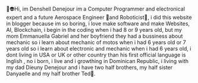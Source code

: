 👾👽Hi, im Denshell Denejour im a Computer Programmer and electronical expert and a future Aerospace Engineer 🚀and Roboticist🤖, i did this website in blogger because im so boring, i love make software and make Websites, AI, Blockchain, i begin in the coding when i had 8 or 9 years old, but my mom Emmanuella Gabriel and her boyfriend they had a bussiness about mechanic so i learn about mechanic of motos when i had 6 years old or 7 years old so i learn about electronic and mechanic when i had 6 years old, i dont living in USA or UK or other country than his first official language is Inglish , no i born, i live and i growthing in Dominican Republic, i living with my dad Dieuny Denejour and i have two half brothers, my half sister Danyaelle and my half brother Ted👻.

